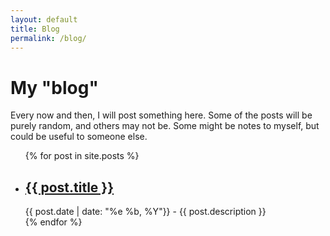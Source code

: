 ```yaml
---
layout: default
title: Blog
permalink: /blog/
---
```

<h1>My "blog"</h1>

<p>Every now and then, I will post something here. Some of the posts will be purely random, and others may not be. Some might be notes to myself, but could be useful to someone else.</p>

<ul>
    {% for post in site.posts %}
    <li>
        <h2><a href="{{ post.url }}">{{ post.title }}</a></h2>
        {{ post.date | date: "%e %b, %Y"}} - {{ post.description }}
    </li>
    {% endfor %}
</ul>